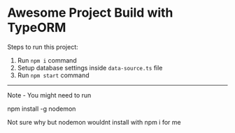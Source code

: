 # Awesome Project Build with TypeORM

Steps to run this project:

1. Run `npm i` command
2. Setup database settings inside `data-source.ts` file
3. Run `npm start` command



---

Note - You might need to run 

npm install -g nodemon

Not sure why but nodemon wouldnt install with npm i for me
